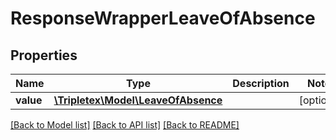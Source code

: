 # ResponseWrapperLeaveOfAbsence

## Properties
Name | Type | Description | Notes
------------ | ------------- | ------------- | -------------
**value** | [**\Tripletex\Model\LeaveOfAbsence**](LeaveOfAbsence.md) |  | [optional] 

[[Back to Model list]](../../README.md#documentation-for-models) [[Back to API list]](../../README.md#documentation-for-api-endpoints) [[Back to README]](../../README.md)

